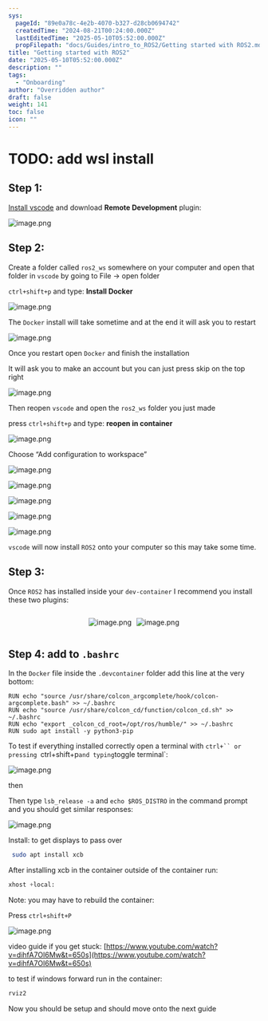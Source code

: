 ```yaml
---
sys:
  pageId: "89e0a78c-4e2b-4070-b327-d28cb0694742"
  createdTime: "2024-08-21T00:24:00.000Z"
  lastEditedTime: "2025-05-10T05:52:00.000Z"
  propFilepath: "docs/Guides/intro_to_ROS2/Getting started with ROS2.md"
title: "Getting started with ROS2"
date: "2025-05-10T05:52:00.000Z"
description: ""
tags:
  - "Onboarding"
author: "Overridden author"
draft: false
weight: 141
toc: false
icon: ""
---
```


# TODO: add wsl install

## Step 1:

[Install vscode](https://code.visualstudio.com/download) and download **Remote Development** plugin:

![image.png](https://prod-files-secure.s3.us-west-2.amazonaws.com/d518164a-d88e-44d1-a4ee-3adb3bd8bce0/efb52993-1881-4a40-b95e-6f020334f022/image.png?X-Amz-Algorithm=AWS4-HMAC-SHA256&X-Amz-Content-Sha256=UNSIGNED-PAYLOAD&X-Amz-Credential=ASIAZI2LB466X35Q7WBB%2F20250625%2Fus-west-2%2Fs3%2Faws4_request&X-Amz-Date=20250625T150949Z&X-Amz-Expires=3600&X-Amz-Security-Token=IQoJb3JpZ2luX2VjEE4aCXVzLXdlc3QtMiJIMEYCIQCE8HQk4Za8OyzqHt6dMFR8VQ9uJgFqjvaZDxxNA7xWhgIhAOWQJQueiuvOxV0ynQk8PUVN0ZahVc0QbTCb7xhy1XK2Kv8DCEYQABoMNjM3NDIzMTgzODA1IgyEzJnamJaMmJZpEEsq3ANklI1neYYN2wtj7H%2BiGNDg9Ln6U9IFBAhKlDQG7q7un%2BGPKj0dtQwjP90rPIUU%2Fb9urzEUA%2FkVWyWc%2Bf59nEVsLxG4NLd54vuoURkm7FUfr%2FwhNQFfUHAbibr2FINMKQ%2BogT8Idr8yWxY%2BFjHYh7oSkpujeLO5ftejuQQXQZZ%2B59FpZDFDTCepPM52d4e6Xu%2FOsFLAPWUDMTqLU7Yn74eFlb0lm%2BvJWaMJRsSZ%2FFRnXANyZfSbQlGAHTRRjKloKDT6okiobQQcZbN%2F5cHzitGucH50JWOH%2B7A6kS%2Fnzp2AVFAthBooV%2FA9MSaPZlPSgQH%2Fukr8KY0S%2FRrtUYduB9yBWWTgtLttUeVAa6AogOgOyRNtgqo0CGsJqPmEcn05Lcd8g5WwJ9l%2FS2NhaFg5iPCMEJxVYTUz%2BCYfSjSJaR1FHcK6M9mzL9DrMHi8AGQsvrLcFDoUQ6EdI3ddagEiE2Oq3nDBCLxLKcjKgZDztCdqim6tqXh8r0nbd38PODa0Wv7QeVObKwdsrCXySteH8YhcRRtH6DCdpGEnFlOV3BIY0ObOiFqLEeya8GjZ1yW1ghlcwPCMUR0ieHfkVS%2FTo0sVo%2BfTZryGnBx%2F%2FkmM3eeXTgSSNEdkc%2By%2B6Kcm3DCn7u%2FCBjqkAaC%2B9AzOu9DXoxCGdNGHGCBlcKN6NA6BxvONbb3NFlu7%2FrXgYR4abOWH3ZBrlNrCSd1%2B985lw%2Bz8paY8h2m5tW2aMkv4GRidsrEZoyCa116D5sgxqeYsGsKoivLRQROsmRdkeu2WYf8RDWglMwgTMMppOUwL5xKHWzZ77g0YoNOlyIHxVjczkGWe7%2BUBKj7ZiyVD0nvCSe09gKsP%2FFBF7GNKdYIh&X-Amz-Signature=a19337d9c6b4661d4b2874b8c8d51f710498d850d344e46e463e179cde073ffa&X-Amz-SignedHeaders=host&x-amz-checksum-mode=ENABLED&x-id=GetObject)

## Step 2:

Create a folder called `ros2_ws` somewhere on your computer and open that folder in `vscode` by going to File → open folder 

`ctrl+shift+p` and type: **Install Docker**

![image.png](https://prod-files-secure.s3.us-west-2.amazonaws.com/d518164a-d88e-44d1-a4ee-3adb3bd8bce0/2269dc0e-1cd5-47ff-bceb-c04ad9b2eab0/image.png?X-Amz-Algorithm=AWS4-HMAC-SHA256&X-Amz-Content-Sha256=UNSIGNED-PAYLOAD&X-Amz-Credential=ASIAZI2LB466X35Q7WBB%2F20250625%2Fus-west-2%2Fs3%2Faws4_request&X-Amz-Date=20250625T150949Z&X-Amz-Expires=3600&X-Amz-Security-Token=IQoJb3JpZ2luX2VjEE4aCXVzLXdlc3QtMiJIMEYCIQCE8HQk4Za8OyzqHt6dMFR8VQ9uJgFqjvaZDxxNA7xWhgIhAOWQJQueiuvOxV0ynQk8PUVN0ZahVc0QbTCb7xhy1XK2Kv8DCEYQABoMNjM3NDIzMTgzODA1IgyEzJnamJaMmJZpEEsq3ANklI1neYYN2wtj7H%2BiGNDg9Ln6U9IFBAhKlDQG7q7un%2BGPKj0dtQwjP90rPIUU%2Fb9urzEUA%2FkVWyWc%2Bf59nEVsLxG4NLd54vuoURkm7FUfr%2FwhNQFfUHAbibr2FINMKQ%2BogT8Idr8yWxY%2BFjHYh7oSkpujeLO5ftejuQQXQZZ%2B59FpZDFDTCepPM52d4e6Xu%2FOsFLAPWUDMTqLU7Yn74eFlb0lm%2BvJWaMJRsSZ%2FFRnXANyZfSbQlGAHTRRjKloKDT6okiobQQcZbN%2F5cHzitGucH50JWOH%2B7A6kS%2Fnzp2AVFAthBooV%2FA9MSaPZlPSgQH%2Fukr8KY0S%2FRrtUYduB9yBWWTgtLttUeVAa6AogOgOyRNtgqo0CGsJqPmEcn05Lcd8g5WwJ9l%2FS2NhaFg5iPCMEJxVYTUz%2BCYfSjSJaR1FHcK6M9mzL9DrMHi8AGQsvrLcFDoUQ6EdI3ddagEiE2Oq3nDBCLxLKcjKgZDztCdqim6tqXh8r0nbd38PODa0Wv7QeVObKwdsrCXySteH8YhcRRtH6DCdpGEnFlOV3BIY0ObOiFqLEeya8GjZ1yW1ghlcwPCMUR0ieHfkVS%2FTo0sVo%2BfTZryGnBx%2F%2FkmM3eeXTgSSNEdkc%2By%2B6Kcm3DCn7u%2FCBjqkAaC%2B9AzOu9DXoxCGdNGHGCBlcKN6NA6BxvONbb3NFlu7%2FrXgYR4abOWH3ZBrlNrCSd1%2B985lw%2Bz8paY8h2m5tW2aMkv4GRidsrEZoyCa116D5sgxqeYsGsKoivLRQROsmRdkeu2WYf8RDWglMwgTMMppOUwL5xKHWzZ77g0YoNOlyIHxVjczkGWe7%2BUBKj7ZiyVD0nvCSe09gKsP%2FFBF7GNKdYIh&X-Amz-Signature=b79557239ae0f06f610abf20135191517d94a3b824a553f4dc58091d8477c9ba&X-Amz-SignedHeaders=host&x-amz-checksum-mode=ENABLED&x-id=GetObject)

The `Docker` install will take sometime and at the end it will ask you to restart

![image.png](https://prod-files-secure.s3.us-west-2.amazonaws.com/d518164a-d88e-44d1-a4ee-3adb3bd8bce0/ed233f78-be33-4b1f-b89c-9c346c0e961e/image.png?X-Amz-Algorithm=AWS4-HMAC-SHA256&X-Amz-Content-Sha256=UNSIGNED-PAYLOAD&X-Amz-Credential=ASIAZI2LB466X35Q7WBB%2F20250625%2Fus-west-2%2Fs3%2Faws4_request&X-Amz-Date=20250625T150949Z&X-Amz-Expires=3600&X-Amz-Security-Token=IQoJb3JpZ2luX2VjEE4aCXVzLXdlc3QtMiJIMEYCIQCE8HQk4Za8OyzqHt6dMFR8VQ9uJgFqjvaZDxxNA7xWhgIhAOWQJQueiuvOxV0ynQk8PUVN0ZahVc0QbTCb7xhy1XK2Kv8DCEYQABoMNjM3NDIzMTgzODA1IgyEzJnamJaMmJZpEEsq3ANklI1neYYN2wtj7H%2BiGNDg9Ln6U9IFBAhKlDQG7q7un%2BGPKj0dtQwjP90rPIUU%2Fb9urzEUA%2FkVWyWc%2Bf59nEVsLxG4NLd54vuoURkm7FUfr%2FwhNQFfUHAbibr2FINMKQ%2BogT8Idr8yWxY%2BFjHYh7oSkpujeLO5ftejuQQXQZZ%2B59FpZDFDTCepPM52d4e6Xu%2FOsFLAPWUDMTqLU7Yn74eFlb0lm%2BvJWaMJRsSZ%2FFRnXANyZfSbQlGAHTRRjKloKDT6okiobQQcZbN%2F5cHzitGucH50JWOH%2B7A6kS%2Fnzp2AVFAthBooV%2FA9MSaPZlPSgQH%2Fukr8KY0S%2FRrtUYduB9yBWWTgtLttUeVAa6AogOgOyRNtgqo0CGsJqPmEcn05Lcd8g5WwJ9l%2FS2NhaFg5iPCMEJxVYTUz%2BCYfSjSJaR1FHcK6M9mzL9DrMHi8AGQsvrLcFDoUQ6EdI3ddagEiE2Oq3nDBCLxLKcjKgZDztCdqim6tqXh8r0nbd38PODa0Wv7QeVObKwdsrCXySteH8YhcRRtH6DCdpGEnFlOV3BIY0ObOiFqLEeya8GjZ1yW1ghlcwPCMUR0ieHfkVS%2FTo0sVo%2BfTZryGnBx%2F%2FkmM3eeXTgSSNEdkc%2By%2B6Kcm3DCn7u%2FCBjqkAaC%2B9AzOu9DXoxCGdNGHGCBlcKN6NA6BxvONbb3NFlu7%2FrXgYR4abOWH3ZBrlNrCSd1%2B985lw%2Bz8paY8h2m5tW2aMkv4GRidsrEZoyCa116D5sgxqeYsGsKoivLRQROsmRdkeu2WYf8RDWglMwgTMMppOUwL5xKHWzZ77g0YoNOlyIHxVjczkGWe7%2BUBKj7ZiyVD0nvCSe09gKsP%2FFBF7GNKdYIh&X-Amz-Signature=4d0fb714852991fdf7a63dec10ed2818f0a7cc492adc0a125b0fef585db560f1&X-Amz-SignedHeaders=host&x-amz-checksum-mode=ENABLED&x-id=GetObject)

Once you restart open `Docker` and finish the installation

It will ask you to make an account but you can just press skip on the top right

![image.png](https://prod-files-secure.s3.us-west-2.amazonaws.com/d518164a-d88e-44d1-a4ee-3adb3bd8bce0/21010ad9-1659-4fd9-9f59-9932a09b2a3d/image.png?X-Amz-Algorithm=AWS4-HMAC-SHA256&X-Amz-Content-Sha256=UNSIGNED-PAYLOAD&X-Amz-Credential=ASIAZI2LB466X35Q7WBB%2F20250625%2Fus-west-2%2Fs3%2Faws4_request&X-Amz-Date=20250625T150949Z&X-Amz-Expires=3600&X-Amz-Security-Token=IQoJb3JpZ2luX2VjEE4aCXVzLXdlc3QtMiJIMEYCIQCE8HQk4Za8OyzqHt6dMFR8VQ9uJgFqjvaZDxxNA7xWhgIhAOWQJQueiuvOxV0ynQk8PUVN0ZahVc0QbTCb7xhy1XK2Kv8DCEYQABoMNjM3NDIzMTgzODA1IgyEzJnamJaMmJZpEEsq3ANklI1neYYN2wtj7H%2BiGNDg9Ln6U9IFBAhKlDQG7q7un%2BGPKj0dtQwjP90rPIUU%2Fb9urzEUA%2FkVWyWc%2Bf59nEVsLxG4NLd54vuoURkm7FUfr%2FwhNQFfUHAbibr2FINMKQ%2BogT8Idr8yWxY%2BFjHYh7oSkpujeLO5ftejuQQXQZZ%2B59FpZDFDTCepPM52d4e6Xu%2FOsFLAPWUDMTqLU7Yn74eFlb0lm%2BvJWaMJRsSZ%2FFRnXANyZfSbQlGAHTRRjKloKDT6okiobQQcZbN%2F5cHzitGucH50JWOH%2B7A6kS%2Fnzp2AVFAthBooV%2FA9MSaPZlPSgQH%2Fukr8KY0S%2FRrtUYduB9yBWWTgtLttUeVAa6AogOgOyRNtgqo0CGsJqPmEcn05Lcd8g5WwJ9l%2FS2NhaFg5iPCMEJxVYTUz%2BCYfSjSJaR1FHcK6M9mzL9DrMHi8AGQsvrLcFDoUQ6EdI3ddagEiE2Oq3nDBCLxLKcjKgZDztCdqim6tqXh8r0nbd38PODa0Wv7QeVObKwdsrCXySteH8YhcRRtH6DCdpGEnFlOV3BIY0ObOiFqLEeya8GjZ1yW1ghlcwPCMUR0ieHfkVS%2FTo0sVo%2BfTZryGnBx%2F%2FkmM3eeXTgSSNEdkc%2By%2B6Kcm3DCn7u%2FCBjqkAaC%2B9AzOu9DXoxCGdNGHGCBlcKN6NA6BxvONbb3NFlu7%2FrXgYR4abOWH3ZBrlNrCSd1%2B985lw%2Bz8paY8h2m5tW2aMkv4GRidsrEZoyCa116D5sgxqeYsGsKoivLRQROsmRdkeu2WYf8RDWglMwgTMMppOUwL5xKHWzZ77g0YoNOlyIHxVjczkGWe7%2BUBKj7ZiyVD0nvCSe09gKsP%2FFBF7GNKdYIh&X-Amz-Signature=e69f6b0f0b81b390f50020ae6a78b479e193d3d1b243a33685fa7082cf693443&X-Amz-SignedHeaders=host&x-amz-checksum-mode=ENABLED&x-id=GetObject)

Then reopen `vscode` and open the `ros2_ws` folder you just made

press `ctrl+shift+p` and type: **reopen in container**

![image.png](https://prod-files-secure.s3.us-west-2.amazonaws.com/d518164a-d88e-44d1-a4ee-3adb3bd8bce0/4e93b8c2-41ad-488c-8095-c74205196118/image.png?X-Amz-Algorithm=AWS4-HMAC-SHA256&X-Amz-Content-Sha256=UNSIGNED-PAYLOAD&X-Amz-Credential=ASIAZI2LB466X35Q7WBB%2F20250625%2Fus-west-2%2Fs3%2Faws4_request&X-Amz-Date=20250625T150949Z&X-Amz-Expires=3600&X-Amz-Security-Token=IQoJb3JpZ2luX2VjEE4aCXVzLXdlc3QtMiJIMEYCIQCE8HQk4Za8OyzqHt6dMFR8VQ9uJgFqjvaZDxxNA7xWhgIhAOWQJQueiuvOxV0ynQk8PUVN0ZahVc0QbTCb7xhy1XK2Kv8DCEYQABoMNjM3NDIzMTgzODA1IgyEzJnamJaMmJZpEEsq3ANklI1neYYN2wtj7H%2BiGNDg9Ln6U9IFBAhKlDQG7q7un%2BGPKj0dtQwjP90rPIUU%2Fb9urzEUA%2FkVWyWc%2Bf59nEVsLxG4NLd54vuoURkm7FUfr%2FwhNQFfUHAbibr2FINMKQ%2BogT8Idr8yWxY%2BFjHYh7oSkpujeLO5ftejuQQXQZZ%2B59FpZDFDTCepPM52d4e6Xu%2FOsFLAPWUDMTqLU7Yn74eFlb0lm%2BvJWaMJRsSZ%2FFRnXANyZfSbQlGAHTRRjKloKDT6okiobQQcZbN%2F5cHzitGucH50JWOH%2B7A6kS%2Fnzp2AVFAthBooV%2FA9MSaPZlPSgQH%2Fukr8KY0S%2FRrtUYduB9yBWWTgtLttUeVAa6AogOgOyRNtgqo0CGsJqPmEcn05Lcd8g5WwJ9l%2FS2NhaFg5iPCMEJxVYTUz%2BCYfSjSJaR1FHcK6M9mzL9DrMHi8AGQsvrLcFDoUQ6EdI3ddagEiE2Oq3nDBCLxLKcjKgZDztCdqim6tqXh8r0nbd38PODa0Wv7QeVObKwdsrCXySteH8YhcRRtH6DCdpGEnFlOV3BIY0ObOiFqLEeya8GjZ1yW1ghlcwPCMUR0ieHfkVS%2FTo0sVo%2BfTZryGnBx%2F%2FkmM3eeXTgSSNEdkc%2By%2B6Kcm3DCn7u%2FCBjqkAaC%2B9AzOu9DXoxCGdNGHGCBlcKN6NA6BxvONbb3NFlu7%2FrXgYR4abOWH3ZBrlNrCSd1%2B985lw%2Bz8paY8h2m5tW2aMkv4GRidsrEZoyCa116D5sgxqeYsGsKoivLRQROsmRdkeu2WYf8RDWglMwgTMMppOUwL5xKHWzZ77g0YoNOlyIHxVjczkGWe7%2BUBKj7ZiyVD0nvCSe09gKsP%2FFBF7GNKdYIh&X-Amz-Signature=2e76ec734cd83a2abc1ac64605170e3ce54d8777a41bf2978885a47f71e2b6fc&X-Amz-SignedHeaders=host&x-amz-checksum-mode=ENABLED&x-id=GetObject)

Choose “Add configuration to workspace”

![image.png](https://prod-files-secure.s3.us-west-2.amazonaws.com/d518164a-d88e-44d1-a4ee-3adb3bd8bce0/9560b282-5060-4989-ba37-97e7b2c22476/image.png?X-Amz-Algorithm=AWS4-HMAC-SHA256&X-Amz-Content-Sha256=UNSIGNED-PAYLOAD&X-Amz-Credential=ASIAZI2LB466X35Q7WBB%2F20250625%2Fus-west-2%2Fs3%2Faws4_request&X-Amz-Date=20250625T150949Z&X-Amz-Expires=3600&X-Amz-Security-Token=IQoJb3JpZ2luX2VjEE4aCXVzLXdlc3QtMiJIMEYCIQCE8HQk4Za8OyzqHt6dMFR8VQ9uJgFqjvaZDxxNA7xWhgIhAOWQJQueiuvOxV0ynQk8PUVN0ZahVc0QbTCb7xhy1XK2Kv8DCEYQABoMNjM3NDIzMTgzODA1IgyEzJnamJaMmJZpEEsq3ANklI1neYYN2wtj7H%2BiGNDg9Ln6U9IFBAhKlDQG7q7un%2BGPKj0dtQwjP90rPIUU%2Fb9urzEUA%2FkVWyWc%2Bf59nEVsLxG4NLd54vuoURkm7FUfr%2FwhNQFfUHAbibr2FINMKQ%2BogT8Idr8yWxY%2BFjHYh7oSkpujeLO5ftejuQQXQZZ%2B59FpZDFDTCepPM52d4e6Xu%2FOsFLAPWUDMTqLU7Yn74eFlb0lm%2BvJWaMJRsSZ%2FFRnXANyZfSbQlGAHTRRjKloKDT6okiobQQcZbN%2F5cHzitGucH50JWOH%2B7A6kS%2Fnzp2AVFAthBooV%2FA9MSaPZlPSgQH%2Fukr8KY0S%2FRrtUYduB9yBWWTgtLttUeVAa6AogOgOyRNtgqo0CGsJqPmEcn05Lcd8g5WwJ9l%2FS2NhaFg5iPCMEJxVYTUz%2BCYfSjSJaR1FHcK6M9mzL9DrMHi8AGQsvrLcFDoUQ6EdI3ddagEiE2Oq3nDBCLxLKcjKgZDztCdqim6tqXh8r0nbd38PODa0Wv7QeVObKwdsrCXySteH8YhcRRtH6DCdpGEnFlOV3BIY0ObOiFqLEeya8GjZ1yW1ghlcwPCMUR0ieHfkVS%2FTo0sVo%2BfTZryGnBx%2F%2FkmM3eeXTgSSNEdkc%2By%2B6Kcm3DCn7u%2FCBjqkAaC%2B9AzOu9DXoxCGdNGHGCBlcKN6NA6BxvONbb3NFlu7%2FrXgYR4abOWH3ZBrlNrCSd1%2B985lw%2Bz8paY8h2m5tW2aMkv4GRidsrEZoyCa116D5sgxqeYsGsKoivLRQROsmRdkeu2WYf8RDWglMwgTMMppOUwL5xKHWzZ77g0YoNOlyIHxVjczkGWe7%2BUBKj7ZiyVD0nvCSe09gKsP%2FFBF7GNKdYIh&X-Amz-Signature=43e2d7aba0d80ea49fcea02832b15a39c97dcc02c0faf8b8d5aa3b0042079953&X-Amz-SignedHeaders=host&x-amz-checksum-mode=ENABLED&x-id=GetObject)

![image.png](https://prod-files-secure.s3.us-west-2.amazonaws.com/d518164a-d88e-44d1-a4ee-3adb3bd8bce0/2ee63f81-886b-48e8-a553-dc6e5eac99e4/image.png?X-Amz-Algorithm=AWS4-HMAC-SHA256&X-Amz-Content-Sha256=UNSIGNED-PAYLOAD&X-Amz-Credential=ASIAZI2LB466X35Q7WBB%2F20250625%2Fus-west-2%2Fs3%2Faws4_request&X-Amz-Date=20250625T150949Z&X-Amz-Expires=3600&X-Amz-Security-Token=IQoJb3JpZ2luX2VjEE4aCXVzLXdlc3QtMiJIMEYCIQCE8HQk4Za8OyzqHt6dMFR8VQ9uJgFqjvaZDxxNA7xWhgIhAOWQJQueiuvOxV0ynQk8PUVN0ZahVc0QbTCb7xhy1XK2Kv8DCEYQABoMNjM3NDIzMTgzODA1IgyEzJnamJaMmJZpEEsq3ANklI1neYYN2wtj7H%2BiGNDg9Ln6U9IFBAhKlDQG7q7un%2BGPKj0dtQwjP90rPIUU%2Fb9urzEUA%2FkVWyWc%2Bf59nEVsLxG4NLd54vuoURkm7FUfr%2FwhNQFfUHAbibr2FINMKQ%2BogT8Idr8yWxY%2BFjHYh7oSkpujeLO5ftejuQQXQZZ%2B59FpZDFDTCepPM52d4e6Xu%2FOsFLAPWUDMTqLU7Yn74eFlb0lm%2BvJWaMJRsSZ%2FFRnXANyZfSbQlGAHTRRjKloKDT6okiobQQcZbN%2F5cHzitGucH50JWOH%2B7A6kS%2Fnzp2AVFAthBooV%2FA9MSaPZlPSgQH%2Fukr8KY0S%2FRrtUYduB9yBWWTgtLttUeVAa6AogOgOyRNtgqo0CGsJqPmEcn05Lcd8g5WwJ9l%2FS2NhaFg5iPCMEJxVYTUz%2BCYfSjSJaR1FHcK6M9mzL9DrMHi8AGQsvrLcFDoUQ6EdI3ddagEiE2Oq3nDBCLxLKcjKgZDztCdqim6tqXh8r0nbd38PODa0Wv7QeVObKwdsrCXySteH8YhcRRtH6DCdpGEnFlOV3BIY0ObOiFqLEeya8GjZ1yW1ghlcwPCMUR0ieHfkVS%2FTo0sVo%2BfTZryGnBx%2F%2FkmM3eeXTgSSNEdkc%2By%2B6Kcm3DCn7u%2FCBjqkAaC%2B9AzOu9DXoxCGdNGHGCBlcKN6NA6BxvONbb3NFlu7%2FrXgYR4abOWH3ZBrlNrCSd1%2B985lw%2Bz8paY8h2m5tW2aMkv4GRidsrEZoyCa116D5sgxqeYsGsKoivLRQROsmRdkeu2WYf8RDWglMwgTMMppOUwL5xKHWzZ77g0YoNOlyIHxVjczkGWe7%2BUBKj7ZiyVD0nvCSe09gKsP%2FFBF7GNKdYIh&X-Amz-Signature=2ef5246e6dc52787565fe6d2b4b9e6ee0232e9320e7ff05e228f1931fd2dd93b&X-Amz-SignedHeaders=host&x-amz-checksum-mode=ENABLED&x-id=GetObject)

![image.png](https://prod-files-secure.s3.us-west-2.amazonaws.com/d518164a-d88e-44d1-a4ee-3adb3bd8bce0/ae1580b2-b048-407e-aed9-b584224a7a04/image.png?X-Amz-Algorithm=AWS4-HMAC-SHA256&X-Amz-Content-Sha256=UNSIGNED-PAYLOAD&X-Amz-Credential=ASIAZI2LB466X35Q7WBB%2F20250625%2Fus-west-2%2Fs3%2Faws4_request&X-Amz-Date=20250625T150949Z&X-Amz-Expires=3600&X-Amz-Security-Token=IQoJb3JpZ2luX2VjEE4aCXVzLXdlc3QtMiJIMEYCIQCE8HQk4Za8OyzqHt6dMFR8VQ9uJgFqjvaZDxxNA7xWhgIhAOWQJQueiuvOxV0ynQk8PUVN0ZahVc0QbTCb7xhy1XK2Kv8DCEYQABoMNjM3NDIzMTgzODA1IgyEzJnamJaMmJZpEEsq3ANklI1neYYN2wtj7H%2BiGNDg9Ln6U9IFBAhKlDQG7q7un%2BGPKj0dtQwjP90rPIUU%2Fb9urzEUA%2FkVWyWc%2Bf59nEVsLxG4NLd54vuoURkm7FUfr%2FwhNQFfUHAbibr2FINMKQ%2BogT8Idr8yWxY%2BFjHYh7oSkpujeLO5ftejuQQXQZZ%2B59FpZDFDTCepPM52d4e6Xu%2FOsFLAPWUDMTqLU7Yn74eFlb0lm%2BvJWaMJRsSZ%2FFRnXANyZfSbQlGAHTRRjKloKDT6okiobQQcZbN%2F5cHzitGucH50JWOH%2B7A6kS%2Fnzp2AVFAthBooV%2FA9MSaPZlPSgQH%2Fukr8KY0S%2FRrtUYduB9yBWWTgtLttUeVAa6AogOgOyRNtgqo0CGsJqPmEcn05Lcd8g5WwJ9l%2FS2NhaFg5iPCMEJxVYTUz%2BCYfSjSJaR1FHcK6M9mzL9DrMHi8AGQsvrLcFDoUQ6EdI3ddagEiE2Oq3nDBCLxLKcjKgZDztCdqim6tqXh8r0nbd38PODa0Wv7QeVObKwdsrCXySteH8YhcRRtH6DCdpGEnFlOV3BIY0ObOiFqLEeya8GjZ1yW1ghlcwPCMUR0ieHfkVS%2FTo0sVo%2BfTZryGnBx%2F%2FkmM3eeXTgSSNEdkc%2By%2B6Kcm3DCn7u%2FCBjqkAaC%2B9AzOu9DXoxCGdNGHGCBlcKN6NA6BxvONbb3NFlu7%2FrXgYR4abOWH3ZBrlNrCSd1%2B985lw%2Bz8paY8h2m5tW2aMkv4GRidsrEZoyCa116D5sgxqeYsGsKoivLRQROsmRdkeu2WYf8RDWglMwgTMMppOUwL5xKHWzZ77g0YoNOlyIHxVjczkGWe7%2BUBKj7ZiyVD0nvCSe09gKsP%2FFBF7GNKdYIh&X-Amz-Signature=dfe797e7a2ce3c5cb96d667fcbd027b71fa7a3582247a91543a5acabd181995f&X-Amz-SignedHeaders=host&x-amz-checksum-mode=ENABLED&x-id=GetObject)

![image.png](https://prod-files-secure.s3.us-west-2.amazonaws.com/d518164a-d88e-44d1-a4ee-3adb3bd8bce0/53255b28-f75e-430f-b9e3-c0ac8577e42b/image.png?X-Amz-Algorithm=AWS4-HMAC-SHA256&X-Amz-Content-Sha256=UNSIGNED-PAYLOAD&X-Amz-Credential=ASIAZI2LB466X35Q7WBB%2F20250625%2Fus-west-2%2Fs3%2Faws4_request&X-Amz-Date=20250625T150949Z&X-Amz-Expires=3600&X-Amz-Security-Token=IQoJb3JpZ2luX2VjEE4aCXVzLXdlc3QtMiJIMEYCIQCE8HQk4Za8OyzqHt6dMFR8VQ9uJgFqjvaZDxxNA7xWhgIhAOWQJQueiuvOxV0ynQk8PUVN0ZahVc0QbTCb7xhy1XK2Kv8DCEYQABoMNjM3NDIzMTgzODA1IgyEzJnamJaMmJZpEEsq3ANklI1neYYN2wtj7H%2BiGNDg9Ln6U9IFBAhKlDQG7q7un%2BGPKj0dtQwjP90rPIUU%2Fb9urzEUA%2FkVWyWc%2Bf59nEVsLxG4NLd54vuoURkm7FUfr%2FwhNQFfUHAbibr2FINMKQ%2BogT8Idr8yWxY%2BFjHYh7oSkpujeLO5ftejuQQXQZZ%2B59FpZDFDTCepPM52d4e6Xu%2FOsFLAPWUDMTqLU7Yn74eFlb0lm%2BvJWaMJRsSZ%2FFRnXANyZfSbQlGAHTRRjKloKDT6okiobQQcZbN%2F5cHzitGucH50JWOH%2B7A6kS%2Fnzp2AVFAthBooV%2FA9MSaPZlPSgQH%2Fukr8KY0S%2FRrtUYduB9yBWWTgtLttUeVAa6AogOgOyRNtgqo0CGsJqPmEcn05Lcd8g5WwJ9l%2FS2NhaFg5iPCMEJxVYTUz%2BCYfSjSJaR1FHcK6M9mzL9DrMHi8AGQsvrLcFDoUQ6EdI3ddagEiE2Oq3nDBCLxLKcjKgZDztCdqim6tqXh8r0nbd38PODa0Wv7QeVObKwdsrCXySteH8YhcRRtH6DCdpGEnFlOV3BIY0ObOiFqLEeya8GjZ1yW1ghlcwPCMUR0ieHfkVS%2FTo0sVo%2BfTZryGnBx%2F%2FkmM3eeXTgSSNEdkc%2By%2B6Kcm3DCn7u%2FCBjqkAaC%2B9AzOu9DXoxCGdNGHGCBlcKN6NA6BxvONbb3NFlu7%2FrXgYR4abOWH3ZBrlNrCSd1%2B985lw%2Bz8paY8h2m5tW2aMkv4GRidsrEZoyCa116D5sgxqeYsGsKoivLRQROsmRdkeu2WYf8RDWglMwgTMMppOUwL5xKHWzZ77g0YoNOlyIHxVjczkGWe7%2BUBKj7ZiyVD0nvCSe09gKsP%2FFBF7GNKdYIh&X-Amz-Signature=cd46ca7b3bd04cf42401c1192184f9075e9b74ce9ca7ca4124e069a801cc4f8f&X-Amz-SignedHeaders=host&x-amz-checksum-mode=ENABLED&x-id=GetObject)

![image.png](https://prod-files-secure.s3.us-west-2.amazonaws.com/d518164a-d88e-44d1-a4ee-3adb3bd8bce0/7c562767-5af9-4ffb-97d1-327bcdf4ee00/image.png?X-Amz-Algorithm=AWS4-HMAC-SHA256&X-Amz-Content-Sha256=UNSIGNED-PAYLOAD&X-Amz-Credential=ASIAZI2LB466X35Q7WBB%2F20250625%2Fus-west-2%2Fs3%2Faws4_request&X-Amz-Date=20250625T150949Z&X-Amz-Expires=3600&X-Amz-Security-Token=IQoJb3JpZ2luX2VjEE4aCXVzLXdlc3QtMiJIMEYCIQCE8HQk4Za8OyzqHt6dMFR8VQ9uJgFqjvaZDxxNA7xWhgIhAOWQJQueiuvOxV0ynQk8PUVN0ZahVc0QbTCb7xhy1XK2Kv8DCEYQABoMNjM3NDIzMTgzODA1IgyEzJnamJaMmJZpEEsq3ANklI1neYYN2wtj7H%2BiGNDg9Ln6U9IFBAhKlDQG7q7un%2BGPKj0dtQwjP90rPIUU%2Fb9urzEUA%2FkVWyWc%2Bf59nEVsLxG4NLd54vuoURkm7FUfr%2FwhNQFfUHAbibr2FINMKQ%2BogT8Idr8yWxY%2BFjHYh7oSkpujeLO5ftejuQQXQZZ%2B59FpZDFDTCepPM52d4e6Xu%2FOsFLAPWUDMTqLU7Yn74eFlb0lm%2BvJWaMJRsSZ%2FFRnXANyZfSbQlGAHTRRjKloKDT6okiobQQcZbN%2F5cHzitGucH50JWOH%2B7A6kS%2Fnzp2AVFAthBooV%2FA9MSaPZlPSgQH%2Fukr8KY0S%2FRrtUYduB9yBWWTgtLttUeVAa6AogOgOyRNtgqo0CGsJqPmEcn05Lcd8g5WwJ9l%2FS2NhaFg5iPCMEJxVYTUz%2BCYfSjSJaR1FHcK6M9mzL9DrMHi8AGQsvrLcFDoUQ6EdI3ddagEiE2Oq3nDBCLxLKcjKgZDztCdqim6tqXh8r0nbd38PODa0Wv7QeVObKwdsrCXySteH8YhcRRtH6DCdpGEnFlOV3BIY0ObOiFqLEeya8GjZ1yW1ghlcwPCMUR0ieHfkVS%2FTo0sVo%2BfTZryGnBx%2F%2FkmM3eeXTgSSNEdkc%2By%2B6Kcm3DCn7u%2FCBjqkAaC%2B9AzOu9DXoxCGdNGHGCBlcKN6NA6BxvONbb3NFlu7%2FrXgYR4abOWH3ZBrlNrCSd1%2B985lw%2Bz8paY8h2m5tW2aMkv4GRidsrEZoyCa116D5sgxqeYsGsKoivLRQROsmRdkeu2WYf8RDWglMwgTMMppOUwL5xKHWzZ77g0YoNOlyIHxVjczkGWe7%2BUBKj7ZiyVD0nvCSe09gKsP%2FFBF7GNKdYIh&X-Amz-Signature=fadd09cc04c400effa68b0bd010cee282260219435a0c14e5a580eb7e60ece50&X-Amz-SignedHeaders=host&x-amz-checksum-mode=ENABLED&x-id=GetObject)

`vscode` will now install `ROS2` onto your computer so this may take some time.

## Step 3:

Once `ROS2` has installed inside your `dev-container` I recommend you install these two plugins:

<div style="display: flex;flex-direction: row; column-gap:10px; max-width: 630px;justify-content: center;">
<div>

![image.png](https://prod-files-secure.s3.us-west-2.amazonaws.com/d518164a-d88e-44d1-a4ee-3adb3bd8bce0/3fc3d550-5a54-4ba1-ba6b-faa01cdb7369/image.png?X-Amz-Algorithm=AWS4-HMAC-SHA256&X-Amz-Content-Sha256=UNSIGNED-PAYLOAD&X-Amz-Credential=ASIAZI2LB466S6UMAWRS%2F20250625%2Fus-west-2%2Fs3%2Faws4_request&X-Amz-Date=20250625T150954Z&X-Amz-Expires=3600&X-Amz-Security-Token=IQoJb3JpZ2luX2VjEE4aCXVzLXdlc3QtMiJHMEUCIQCAGRZb%2Fxe8qwrY%2Bx%2F0OIBsIcMIubPPMn9GZ2p87u1vTwIgX%2BOX02hwagOuTHwgLi4B7cghiy%2F%2F3QXOw1WDjWpbZB0q%2FwMIRhAAGgw2Mzc0MjMxODM4MDUiDPD2rUAxIeFyG1wpVCrcA46pes6oeQfUGPVBEwq8nBFTq0oWzts1a%2BqNs4Ug%2B94Lz0KpNLLeR4glqbgiOIHvOxdtXtWGbjrruHRbPMiWM9PCb9uLTPirDMszHHEV6X0E6LLUbtXiAEEAOK0BMrbs2e9tJk%2FtDXHZYDxbq94KHG0W2JzN9oYR%2BcvjkE%2FNNGV2A3Blm%2Bj3nvzt9Uno8F4yVEal3TnS1JUpyKyyfeE4TUVUK6jJnM9AkJ3NJDXl0Dt1SVs93BxgJMFUCSvy9tgr3SfqVXSXDyPcP5Ku00gF6L4x0ZqFZ4SqagVwFMyspzmI%2FZSZ26a%2FnjhCk2ORyhVHNGg5FFjVBVqKvu3T%2Bc8ve6IgpWn80jokpU%2BgVT2z6McNRYQDxe9cV0XyJ14zG%2Fpu%2FLMAq37SwxtTM6SBhGxYa6NgkiulvDkkLVXTXOTVfAocLs9iS11TnW12VnyHTDOYvlpyhzMtQuo4D%2F4M2xYavoqJmG3x5NWpPjwPfS9p8Gzo3YN2mg5XTPYWiFDVY6Wb4t70z0DycTS5FEAXkPGj94axiBCgm5Y4aMMUM8MLlTGoqnfm3f0l60nNK1ms6lOpHr%2BemBKyNXJV6fhEk0c8Hq3DzyoUQztg0Z50b3MXc%2BRgNAUxF0aZ4hizl6ogMLrv78IGOqUBi0EelL5of1qgmbjRSQ3cAlfyobFTiiZ%2BwoG%2F%2FphHQd5jEE1o2W5vdxR2FrWZtbXGA%2FtC%2F%2F5SSvsFAWciQD4M%2BOcNuLBKhIJEE8yECM9KFvkoYG8PwiXONx6BRy1%2F6ZQWVlA44Cb%2BxGc2cNIinpKqY3mud1Oc2K15IpfbID%2FswBbRc9AYdwqNUC19WBDFiKevY1NGUKa%2FYt0g0tdahgL7rZxpaiYE&X-Amz-Signature=366a8707c8063ec4bc6a350fa7d5b6261177bd8e9f40025d4b9bc362c1823fb6&X-Amz-SignedHeaders=host&x-amz-checksum-mode=ENABLED&x-id=GetObject)

</div>
<div>

![image.png](https://prod-files-secure.s3.us-west-2.amazonaws.com/d518164a-d88e-44d1-a4ee-3adb3bd8bce0/d994cc66-13c2-4093-a5a3-f84cf4601a82/image.png?X-Amz-Algorithm=AWS4-HMAC-SHA256&X-Amz-Content-Sha256=UNSIGNED-PAYLOAD&X-Amz-Credential=ASIAZI2LB466Z5V4T3Y3%2F20250625%2Fus-west-2%2Fs3%2Faws4_request&X-Amz-Date=20250625T150954Z&X-Amz-Expires=3600&X-Amz-Security-Token=IQoJb3JpZ2luX2VjEE4aCXVzLXdlc3QtMiJHMEUCIGed8uqIZhU5T3QW5VoMz1xYvtlSpH6%2BOUGJtj7%2F66XIAiEAxeA8m77NiPWWL2YDh5I9z5sqkPJlGxuQ8DkjkQRZ6Ygq%2FwMIRhAAGgw2Mzc0MjMxODM4MDUiDNl%2FzTFN2ZPUeJuN9yrcA1s5syaezXUVvbVyyJgJEfgG3zzaT6s2rWZR2mmxSGLEcSOQDKPjH%2BpWUwYdLmH5mbMjR6%2B6WZiZ5RZvMgKc3fGUqXJDMTCK0omzuMI%2BCQzjGDvKdNrgPtiYcATspw11b1SXUXvZC%2B6t3ouxP1CJCemVNTnkkrxX%2Bw0l9B%2FcswrgHo0ALeSOaZ0fvBH6eb6yzsoHgXRcgt%2FEVzyAGgHBv2xKObdV3MJeSiPJ%2BMCfyuxXCvooj5vWVBEZ3064oSeaW3MykxZhtGHHGiFtWRbjUk6Wn6LQTcMS0F1LMn073Oxo%2Fp1lALkVFpCSCyythkIPzuRZuxxL5R8F6VtrckQMb5cfQEvXe4F%2FCJzHkbfSJ1TvJrWphpbcTpys%2BFjd3ew8mERHD9tsIy8iCSNHIBe5zIXku6B5myxpExIFh9VXjFklex50UYQDT05QKUyjceX8QEd5sbPrAXJuPMrBV%2FBcK93XCfIUqpHNO%2FpSe%2FqiL9A%2B8mN1q101463M5dws%2BxxME%2Bvq0HD1w5QB6UYs9pvBsIu62molXETjGEk5i%2Bb5L966I7RHNKJtC50WZUnehmbYVAGLfCQqg1YKv0GZ99lTjprQedLvR3zhEw%2FcQgeC8BW1EaQ23ZPcPkPRkIsUMLru78IGOqUBP%2BWfX867CZQkqKI3ZlPsnpkwzAZkgAGDrc32A%2FRjk%2FLcqUvvr6DEtwoEK4tHcdQvQAUV8ssqRD9vwoLDT2Zk9tXVNJlwJ%2BS4a5ee%2BG2jkr1TtG%2FOeR2wX5p13%2BqdZB4%2BjvxQUfckvLwpH3kYy6c9cohWOc%2B1J4MZgRnUiXwKng02DPOUOZX3eAshFUD5Y6IYMxgRMmJbYu79BTYOcPhALCIvLFX8&X-Amz-Signature=84320e47495c5994b4a00a8e4f8b96a37692f3bbc8b18e544ac70ed8f225075e&X-Amz-SignedHeaders=host&x-amz-checksum-mode=ENABLED&x-id=GetObject)

</div>
</div>

## Step 4: add to `.bashrc`

In the `Docker` file inside the `.devcontainer` folder add this line at the very bottom: 

```docker
RUN echo "source /usr/share/colcon_argcomplete/hook/colcon-argcomplete.bash" >> ~/.bashrc
RUN echo "source /usr/share/colcon_cd/function/colcon_cd.sh" >> ~/.bashrc
RUN echo "export _colcon_cd_root=/opt/ros/humble/" >> ~/.bashrc
RUN sudo apt install -y python3-pip 
```

To test if everything installed correctly open a terminal with `ctrl+`` or pressing `ctrl+shift+p` and typing `toggle terminal`:

![image.png](https://prod-files-secure.s3.us-west-2.amazonaws.com/d518164a-d88e-44d1-a4ee-3adb3bd8bce0/6a4943d8-b04e-4c02-9a58-775f3384d1a5/image.png?X-Amz-Algorithm=AWS4-HMAC-SHA256&X-Amz-Content-Sha256=UNSIGNED-PAYLOAD&X-Amz-Credential=ASIAZI2LB466X35Q7WBB%2F20250625%2Fus-west-2%2Fs3%2Faws4_request&X-Amz-Date=20250625T150949Z&X-Amz-Expires=3600&X-Amz-Security-Token=IQoJb3JpZ2luX2VjEE4aCXVzLXdlc3QtMiJIMEYCIQCE8HQk4Za8OyzqHt6dMFR8VQ9uJgFqjvaZDxxNA7xWhgIhAOWQJQueiuvOxV0ynQk8PUVN0ZahVc0QbTCb7xhy1XK2Kv8DCEYQABoMNjM3NDIzMTgzODA1IgyEzJnamJaMmJZpEEsq3ANklI1neYYN2wtj7H%2BiGNDg9Ln6U9IFBAhKlDQG7q7un%2BGPKj0dtQwjP90rPIUU%2Fb9urzEUA%2FkVWyWc%2Bf59nEVsLxG4NLd54vuoURkm7FUfr%2FwhNQFfUHAbibr2FINMKQ%2BogT8Idr8yWxY%2BFjHYh7oSkpujeLO5ftejuQQXQZZ%2B59FpZDFDTCepPM52d4e6Xu%2FOsFLAPWUDMTqLU7Yn74eFlb0lm%2BvJWaMJRsSZ%2FFRnXANyZfSbQlGAHTRRjKloKDT6okiobQQcZbN%2F5cHzitGucH50JWOH%2B7A6kS%2Fnzp2AVFAthBooV%2FA9MSaPZlPSgQH%2Fukr8KY0S%2FRrtUYduB9yBWWTgtLttUeVAa6AogOgOyRNtgqo0CGsJqPmEcn05Lcd8g5WwJ9l%2FS2NhaFg5iPCMEJxVYTUz%2BCYfSjSJaR1FHcK6M9mzL9DrMHi8AGQsvrLcFDoUQ6EdI3ddagEiE2Oq3nDBCLxLKcjKgZDztCdqim6tqXh8r0nbd38PODa0Wv7QeVObKwdsrCXySteH8YhcRRtH6DCdpGEnFlOV3BIY0ObOiFqLEeya8GjZ1yW1ghlcwPCMUR0ieHfkVS%2FTo0sVo%2BfTZryGnBx%2F%2FkmM3eeXTgSSNEdkc%2By%2B6Kcm3DCn7u%2FCBjqkAaC%2B9AzOu9DXoxCGdNGHGCBlcKN6NA6BxvONbb3NFlu7%2FrXgYR4abOWH3ZBrlNrCSd1%2B985lw%2Bz8paY8h2m5tW2aMkv4GRidsrEZoyCa116D5sgxqeYsGsKoivLRQROsmRdkeu2WYf8RDWglMwgTMMppOUwL5xKHWzZ77g0YoNOlyIHxVjczkGWe7%2BUBKj7ZiyVD0nvCSe09gKsP%2FFBF7GNKdYIh&X-Amz-Signature=3a87a8de14a559f89d0fe283816523d8c177cc19acc6ddbb35541c4c4167ccef&X-Amz-SignedHeaders=host&x-amz-checksum-mode=ENABLED&x-id=GetObject)

then 

Then type `lsb_release -a` and `echo $ROS_DISTRO` in the command prompt and you should get similar responses:

![image.png](https://prod-files-secure.s3.us-west-2.amazonaws.com/d518164a-d88e-44d1-a4ee-3adb3bd8bce0/3e635dec-a805-4e85-8b9e-d000e5b71a4e/image.png?X-Amz-Algorithm=AWS4-HMAC-SHA256&X-Amz-Content-Sha256=UNSIGNED-PAYLOAD&X-Amz-Credential=ASIAZI2LB466X35Q7WBB%2F20250625%2Fus-west-2%2Fs3%2Faws4_request&X-Amz-Date=20250625T150949Z&X-Amz-Expires=3600&X-Amz-Security-Token=IQoJb3JpZ2luX2VjEE4aCXVzLXdlc3QtMiJIMEYCIQCE8HQk4Za8OyzqHt6dMFR8VQ9uJgFqjvaZDxxNA7xWhgIhAOWQJQueiuvOxV0ynQk8PUVN0ZahVc0QbTCb7xhy1XK2Kv8DCEYQABoMNjM3NDIzMTgzODA1IgyEzJnamJaMmJZpEEsq3ANklI1neYYN2wtj7H%2BiGNDg9Ln6U9IFBAhKlDQG7q7un%2BGPKj0dtQwjP90rPIUU%2Fb9urzEUA%2FkVWyWc%2Bf59nEVsLxG4NLd54vuoURkm7FUfr%2FwhNQFfUHAbibr2FINMKQ%2BogT8Idr8yWxY%2BFjHYh7oSkpujeLO5ftejuQQXQZZ%2B59FpZDFDTCepPM52d4e6Xu%2FOsFLAPWUDMTqLU7Yn74eFlb0lm%2BvJWaMJRsSZ%2FFRnXANyZfSbQlGAHTRRjKloKDT6okiobQQcZbN%2F5cHzitGucH50JWOH%2B7A6kS%2Fnzp2AVFAthBooV%2FA9MSaPZlPSgQH%2Fukr8KY0S%2FRrtUYduB9yBWWTgtLttUeVAa6AogOgOyRNtgqo0CGsJqPmEcn05Lcd8g5WwJ9l%2FS2NhaFg5iPCMEJxVYTUz%2BCYfSjSJaR1FHcK6M9mzL9DrMHi8AGQsvrLcFDoUQ6EdI3ddagEiE2Oq3nDBCLxLKcjKgZDztCdqim6tqXh8r0nbd38PODa0Wv7QeVObKwdsrCXySteH8YhcRRtH6DCdpGEnFlOV3BIY0ObOiFqLEeya8GjZ1yW1ghlcwPCMUR0ieHfkVS%2FTo0sVo%2BfTZryGnBx%2F%2FkmM3eeXTgSSNEdkc%2By%2B6Kcm3DCn7u%2FCBjqkAaC%2B9AzOu9DXoxCGdNGHGCBlcKN6NA6BxvONbb3NFlu7%2FrXgYR4abOWH3ZBrlNrCSd1%2B985lw%2Bz8paY8h2m5tW2aMkv4GRidsrEZoyCa116D5sgxqeYsGsKoivLRQROsmRdkeu2WYf8RDWglMwgTMMppOUwL5xKHWzZ77g0YoNOlyIHxVjczkGWe7%2BUBKj7ZiyVD0nvCSe09gKsP%2FFBF7GNKdYIh&X-Amz-Signature=9812200100b3633021c84194690d6a061bcccc5764c80c18913487c199bf8a72&X-Amz-SignedHeaders=host&x-amz-checksum-mode=ENABLED&x-id=GetObject)

Install:  to get displays to pass over

```bash
 sudo apt install xcb
```

After installing xcb in the container outside of the container run:

```python
xhost +local:
```

Note: you may have to rebuild the container:

Press `ctrl+shift+P`

![image.png](https://prod-files-secure.s3.us-west-2.amazonaws.com/d518164a-d88e-44d1-a4ee-3adb3bd8bce0/6c2be660-2618-4c38-9c26-53554f7a0b7b/image.png?X-Amz-Algorithm=AWS4-HMAC-SHA256&X-Amz-Content-Sha256=UNSIGNED-PAYLOAD&X-Amz-Credential=ASIAZI2LB466X35Q7WBB%2F20250625%2Fus-west-2%2Fs3%2Faws4_request&X-Amz-Date=20250625T150949Z&X-Amz-Expires=3600&X-Amz-Security-Token=IQoJb3JpZ2luX2VjEE4aCXVzLXdlc3QtMiJIMEYCIQCE8HQk4Za8OyzqHt6dMFR8VQ9uJgFqjvaZDxxNA7xWhgIhAOWQJQueiuvOxV0ynQk8PUVN0ZahVc0QbTCb7xhy1XK2Kv8DCEYQABoMNjM3NDIzMTgzODA1IgyEzJnamJaMmJZpEEsq3ANklI1neYYN2wtj7H%2BiGNDg9Ln6U9IFBAhKlDQG7q7un%2BGPKj0dtQwjP90rPIUU%2Fb9urzEUA%2FkVWyWc%2Bf59nEVsLxG4NLd54vuoURkm7FUfr%2FwhNQFfUHAbibr2FINMKQ%2BogT8Idr8yWxY%2BFjHYh7oSkpujeLO5ftejuQQXQZZ%2B59FpZDFDTCepPM52d4e6Xu%2FOsFLAPWUDMTqLU7Yn74eFlb0lm%2BvJWaMJRsSZ%2FFRnXANyZfSbQlGAHTRRjKloKDT6okiobQQcZbN%2F5cHzitGucH50JWOH%2B7A6kS%2Fnzp2AVFAthBooV%2FA9MSaPZlPSgQH%2Fukr8KY0S%2FRrtUYduB9yBWWTgtLttUeVAa6AogOgOyRNtgqo0CGsJqPmEcn05Lcd8g5WwJ9l%2FS2NhaFg5iPCMEJxVYTUz%2BCYfSjSJaR1FHcK6M9mzL9DrMHi8AGQsvrLcFDoUQ6EdI3ddagEiE2Oq3nDBCLxLKcjKgZDztCdqim6tqXh8r0nbd38PODa0Wv7QeVObKwdsrCXySteH8YhcRRtH6DCdpGEnFlOV3BIY0ObOiFqLEeya8GjZ1yW1ghlcwPCMUR0ieHfkVS%2FTo0sVo%2BfTZryGnBx%2F%2FkmM3eeXTgSSNEdkc%2By%2B6Kcm3DCn7u%2FCBjqkAaC%2B9AzOu9DXoxCGdNGHGCBlcKN6NA6BxvONbb3NFlu7%2FrXgYR4abOWH3ZBrlNrCSd1%2B985lw%2Bz8paY8h2m5tW2aMkv4GRidsrEZoyCa116D5sgxqeYsGsKoivLRQROsmRdkeu2WYf8RDWglMwgTMMppOUwL5xKHWzZ77g0YoNOlyIHxVjczkGWe7%2BUBKj7ZiyVD0nvCSe09gKsP%2FFBF7GNKdYIh&X-Amz-Signature=d856432ccf6b9700a2b859311f90d8825e44c389e3b24d1f7f5657c759820dfd&X-Amz-SignedHeaders=host&x-amz-checksum-mode=ENABLED&x-id=GetObject)

video guide if you get stuck: [https://www.youtube.com/watch?v=dihfA7Ol6Mw&t=650s](https://www.youtube.com/watch?v=dihfA7Ol6Mw&t=650s)

to test if windows forward run in the container:

```bash
rviz2
```

Now you should be setup and should move onto the next guide 
